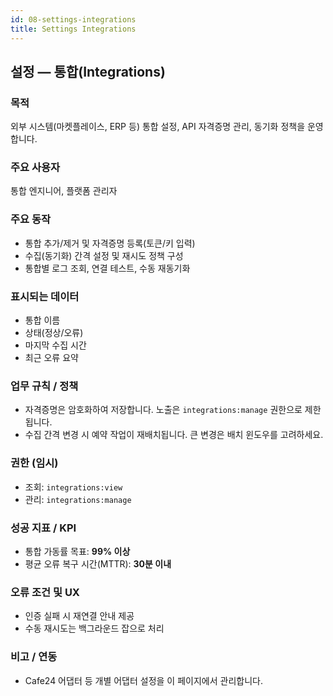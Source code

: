 ```yaml
---
id: 08-settings-integrations
title: Settings Integrations
---
```


## 설정 — 통합(Integrations)

### 목적

외부 시스템(마켓플레이스, ERP 등) 통합 설정, API 자격증명 관리, 동기화 정책을 운영합니다.

### 주요 사용자

통합 엔지니어, 플랫폼 관리자

### 주요 동작

- 통합 추가/제거 및 자격증명 등록(토큰/키 입력)
- 수집(동기화) 간격 설정 및 재시도 정책 구성
- 통합별 로그 조회, 연결 테스트, 수동 재동기화

### 표시되는 데이터

- 통합 이름
- 상태(정상/오류)
- 마지막 수집 시간
- 최근 오류 요약

### 업무 규칙 / 정책

- 자격증명은 암호화하여 저장합니다. 노출은 `integrations:manage` 권한으로 제한됩니다.
- 수집 간격 변경 시 예약 작업이 재배치됩니다. 큰 변경은 배치 윈도우를 고려하세요.

### 권한 (임시)

- 조회: `integrations:view`
- 관리: `integrations:manage`

### 성공 지표 / KPI

- 통합 가동률 목표: **99% 이상**
- 평균 오류 복구 시간(MTTR): **30분 이내**

### 오류 조건 및 UX

- 인증 실패 시 재연결 안내 제공
- 수동 재시도는 백그라운드 잡으로 처리

### 비고 / 연동

- Cafe24 어댑터 등 개별 어댑터 설정을 이 페이지에서 관리합니다.
